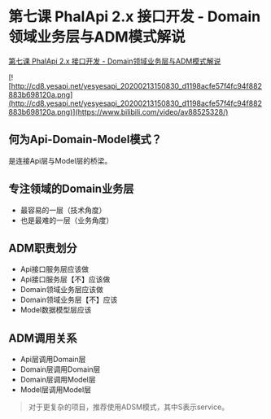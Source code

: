 # 第七课 PhalApi 2.x 接口开发 - Domain领域业务层与ADM模式解说

[第七课 PhalApi 2.x 接口开发 - Domain领域业务层与ADM模式解说](https://www.bilibili.com/video/av88525328/)

[![http://cd8.yesapi.net/yesyesapi_20200213150830_d1198acfe57f4fc94f882883b698120a.png](http://cd8.yesapi.net/yesyesapi_20200213150830_d1198acfe57f4fc94f882883b698120a.png)](https://www.bilibili.com/video/av88525328/)

## 何为Api-Domain-Model模式？
是连接Api层与Model层的桥梁。

## 专注领域的Domain业务层
 - 最容易的一层（技术角度）
 - 也是最难的一层（业务角度）
 
## ADM职责划分
 - Api接口服务层应该做
 - Api接口服务层【不】应该做
 - Domain领域业务层应该做
 - Domain领域业务层【不】应该
 - Model数据模型层应该

## ADM调用关系
 - Api层调用Domain层
 - Domain层调用Domain层
 - Domain层调用Model层
 - Model层调用Model层

> 对于更复杂的项目，推荐使用ADSM模式，其中S表示service。
